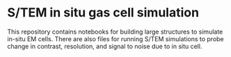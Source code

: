 # S/TEM in situ gas cell simulation 
This repository contains notebooks for building large structures to simulate in-situ EM cells. There are also files for running S/TEM simulations to probe change in contrast, resolution, and signal to noise due to in situ cell.
